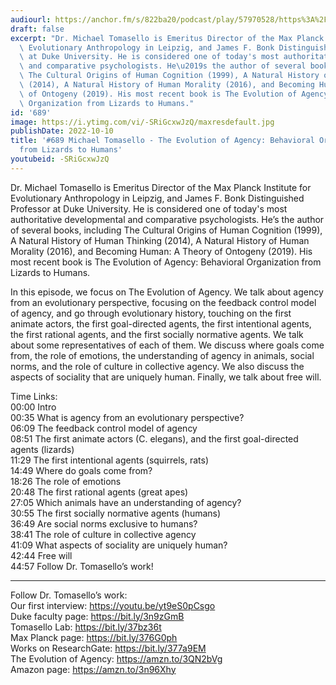 ```yaml
---
audiourl: https://anchor.fm/s/822ba20/podcast/play/57970528/https%3A%2F%2Fd3ctxlq1ktw2nl.cloudfront.net%2Fstaging%2F2022-8-22%2Fb7fca91a-b4ae-0fd2-0b1f-d5f8112eebc8.m4a
draft: false
excerpt: "Dr. Michael Tomasello is Emeritus Director of the Max Planck Institute for\
  \ Evolutionary Anthropology in Leipzig, and James F. Bonk Distinguished Professor\
  \ at Duke University. He is considered one of today's most authoritative developmental\
  \ and comparative psychologists. He\u2019s the author of several books, including\
  \ The Cultural Origins of Human Cognition (1999), A Natural History of Human Thinking\
  \ (2014), A Natural History of Human Morality (2016), and Becoming Human: A Theory\
  \ of Ontogeny (2019). His most recent book is The Evolution of Agency: Behavioral\
  \ Organization from Lizards to Humans."
id: '689'
image: https://i.ytimg.com/vi/-SRiGcxwJzQ/maxresdefault.jpg
publishDate: 2022-10-10
title: '#689 Michael Tomasello - The Evolution of Agency: Behavioral Organization
  from Lizards to Humans'
youtubeid: -SRiGcxwJzQ
---
```

<div class="timelinks">

Dr. Michael Tomasello is Emeritus Director of the Max Planck Institute for Evolutionary Anthropology in Leipzig, and James F. Bonk Distinguished Professor at Duke University. He is considered one of today's most authoritative developmental and comparative psychologists. He’s the author of several books, including The Cultural Origins of Human Cognition (1999), A Natural History of Human Thinking (2014), A Natural History of Human Morality (2016), and Becoming Human: A Theory of Ontogeny (2019). His most recent book is The Evolution of Agency: Behavioral Organization from Lizards to Humans.

In this episode, we focus on The Evolution of Agency. We talk about agency from an evolutionary perspective, focusing on the feedback control model of agency, and go through evolutionary history, touching on the first animate actors, the first goal-directed agents, the first intentional agents, the first rational agents, and the first socially normative agents. We talk about some representatives of each of them. We discuss where goals come from, the role of emotions, the understanding of agency in animals, social norms, and the role of culture in collective agency. We also discuss the aspects of sociality that are uniquely human. Finally, we talk about free will.

Time Links:  
<time>00:00</time> Intro  
<time>00:35</time> What is agency from an evolutionary perspective?  
<time>06:09</time> The feedback control model of agency    
<time>08:51</time> The first animate actors (C. elegans), and the first goal-directed agents (lizards)  
<time>11:29</time> The first intentional agents (squirrels, rats)  
<time>14:49</time> Where do goals come from?  
<time>18:26</time> The role of emotions  
<time>20:48</time> The first rational agents (great apes)  
<time>27:05</time> Which animals have an understanding of agency?  
<time>30:55</time> The first socially normative agents (humans)  
<time>36:49</time> Are social norms exclusive to humans?  
<time>38:41</time> The role of culture in collective agency  
<time>41:09</time> What aspects of sociality are uniquely human?  
<time>42:44</time> Free will  
<time>44:57</time> Follow Dr. Tomasello’s work!

---

Follow Dr. Tomasello’s work:  
Our first interview: https://youtu.be/yt9eS0pCsgo  
Duke faculty page: https://bit.ly/3n9zGmB  
Tomasello Lab: https://bit.ly/37bz36t  
Max Planck page: https://bit.ly/376G0ph  
Works on ResearchGate: https://bit.ly/377a9EM  
The Evolution of Agency: https://amzn.to/3QN2bVg  
Amazon page: https://amzn.to/3n96Xhy
</div>

